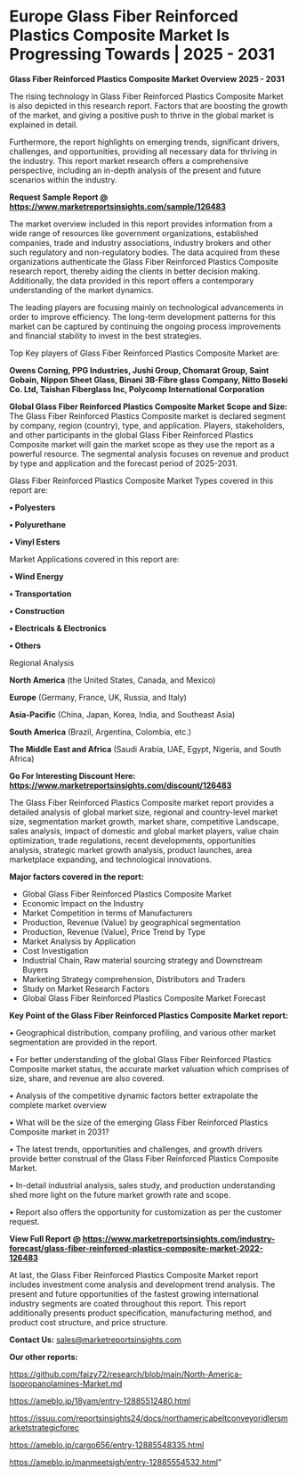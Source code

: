 # Europe Glass Fiber Reinforced Plastics Composite Market Is Progressing Towards | 2025 - 2031

<Strong> Glass Fiber Reinforced Plastics Composite Market Overview 2025 - 2031</strong>

The rising technology in Glass Fiber Reinforced Plastics Composite Market is also depicted in this research report. Factors that are boosting the growth of the market, and giving a positive push to thrive in the global market is explained in detail.

Furthermore, the report highlights on emerging trends, significant drivers, challenges, and opportunities, providing all necessary data for thriving in the industry. This report market research offers a comprehensive perspective, including an in-depth analysis of the present and future scenarios within the industry.

<strong>Request Sample Report @ <a href=https://www.marketreportsinsights.com/sample/126483>https://www.marketreportsinsights.com/sample/126483</a></strong>

The market overview included in this report provides information from a wide range of resources like government organizations, established companies, trade and industry associations, industry brokers and other such regulatory and non-regulatory bodies. The data acquired from these organizations authenticate the Glass Fiber Reinforced Plastics Composite research report, thereby aiding the clients in better decision making. Additionally, the data provided in this report offers a contemporary understanding of the market dynamics.

The leading players are focusing mainly on technological advancements in order to improve efficiency. The long-term development patterns for this market can be captured by continuing the ongoing process improvements and financial stability to invest in the best strategies.

Top Key players of Glass Fiber Reinforced Plastics Composite Market are:

<strong>Owens Corning, PPG Industries, Jushi Group, Chomarat Group, Saint Gobain, Nippon Sheet Glass, Binani 3B-Fibre glass Company, Nitto Boseki Co. Ltd, Taishan Fiberglass Inc, Polycomp International Corporation</strong>

<strong><b>Global Glass Fiber Reinforced Plastics Composite Market Scope and Size:</b></strong>
The Glass Fiber Reinforced Plastics Composite market is declared segment by company, region (country), type, and application. Players, stakeholders, and other participants in the global Glass Fiber Reinforced Plastics Composite market will gain the market scope as they use the report as a powerful resource. The segmental analysis focuses on revenue and product by type and application and the forecast period of 2025-2031.

Glass Fiber Reinforced Plastics Composite Market Types covered in this report are:

<strong>• Polyesters

• Polyurethane

• Vinyl Esters</strong>

Market Applications covered in this report are:

<strong>• Wind Energy

• Transportation

• Construction

• Electricals & Electronics

• Others</strong> 

Regional Analysis

<strong>North America</strong> (the United States, Canada, and Mexico)

<strong>Europe</strong> (Germany, France, UK, Russia, and Italy)

<strong>Asia-Pacific</strong> (China, Japan, Korea, India, and Southeast Asia)

<strong>South America</strong> (Brazil, Argentina, Colombia, etc.)

<strong>The Middle East and Africa</strong> (Saudi Arabia, UAE, Egypt, Nigeria, and South Africa)

<strong>Go For Interesting Discount Here: <a href=https://www.marketreportsinsights.com/discount/126483>https://www.marketreportsinsights.com/discount/126483</a></strong>

The Glass Fiber Reinforced Plastics Composite market report provides a detailed analysis of global market size, regional and country-level market size, segmentation market growth, market share, competitive Landscape, sales analysis, impact of domestic and global market players, value chain optimization, trade regulations, recent developments, opportunities analysis, strategic market growth analysis, product launches, area marketplace expanding, and technological innovations.

<strong><b>Major factors covered in the report:</b></strong>
<ul>
  <li>Global Glass Fiber Reinforced Plastics Composite Market </li>
  <li>Economic Impact on the Industry</li>
  <li>Market Competition in terms of Manufacturers</li>
  <li>Production, Revenue (Value) by geographical segmentation</li>
  <li>Production, Revenue (Value), Price Trend by Type</li>
  <li>Market Analysis by Application</li>
  <li>Cost Investigation</li>
  <li>Industrial Chain, Raw material sourcing strategy and Downstream Buyers</li>
  <li>Marketing Strategy comprehension, Distributors and Traders</li>
  <li>Study on Market Research Factors</li>
  <li>Global Glass Fiber Reinforced Plastics Composite Market Forecast</li>
</ul>

<strong><b>Key Point of the Glass Fiber Reinforced Plastics Composite Market report:</b></strong>

• Geographical distribution, company profiling, and various other market segmentation are provided in the report.

• For better understanding of the global Glass Fiber Reinforced Plastics Composite market status, the accurate market valuation which comprises of size, share, and revenue are also covered.

• Analysis of the competitive dynamic factors better extrapolate the complete market overview

• What will be the size of the emerging Glass Fiber Reinforced Plastics Composite market in 2031?

• The latest trends, opportunities and challenges, and growth drivers provide better construal of the Glass Fiber Reinforced Plastics Composite Market.

• In-detail industrial analysis, sales study, and production understanding shed more light on the future market growth rate and scope.

• Report also offers the opportunity for customization as per the customer request.

<strong><b>View Full Report @ <a href=https://www.marketreportsinsights.com/industry-forecast/glass-fiber-reinforced-plastics-composite-market-2022-126483>https://www.marketreportsinsights.com/industry-forecast/glass-fiber-reinforced-plastics-composite-market-2022-126483</a></b></strong>


At last, the Glass Fiber Reinforced Plastics Composite Market report includes investment come analysis and development trend analysis. The present and future opportunities of the fastest growing international industry segments are coated throughout this report. This report additionally presents product specification, manufacturing method, and product cost structure, and price structure.

<strong>Contact Us:</strong>
sales@marketreportsinsights.com

<strong>Our other reports:</strong>

<a href=https://github.com/faizy72/research/blob/main/North-America-Isopropanolamines-Market.md>https://github.com/faizy72/research/blob/main/North-America-Isopropanolamines-Market.md</a>

<a href=https://ameblo.jp/18yam/entry-12885512480.html>https://ameblo.jp/18yam/entry-12885512480.html</a>

<a href=https://issuu.com/reportsinsights24/docs/northamericabeltconveyoridlersmarketstrategicforec>https://issuu.com/reportsinsights24/docs/northamericabeltconveyoridlersmarketstrategicforec</a>

<a href=https://ameblo.jp/cargo656/entry-12885548335.html>https://ameblo.jp/cargo656/entry-12885548335.html</a>

<a href=https://ameblo.jp/manmeetsigh/entry-12885554532.html>https://ameblo.jp/manmeetsigh/entry-12885554532.html</a>"
